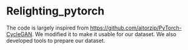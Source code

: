 # Relighting_pytorch
The code is largely inspired from https://github.com/aitorzip/PyTorch-CycleGAN. We modified it to make it usable for our dataset.
We also developed tools to prepare our dataset.
